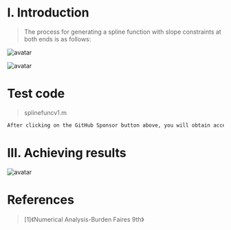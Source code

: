 #  I. Introduction 

>  The process for generating a spline function with slope constraints at both ends is as follows: 

![avatar]( 6cb5f8b931d54a188f54e9362f85587a.png) 

 ![avatar]( 085b5e416cac49ffa0bf1620a5096ed9.png) 

#  Test code 

>  splinefuncv1.m 

 ```python  
After clicking on the GitHub Sponsor button above, you will obtain access permissions to my private code repository ( https://github.com/slowlon/my_code_bar ) to view this blog code. By searching the code number of this blog, you can find the code you need, code number is: 202402030957405595
 ```  
#  III. Achieving results 

![avatar]( ff21c669c61d48499de83b9ec0b0ac9d.png) 

#  References 

>  [1]《Numerical Analysis-Burden Faires 9th》 

